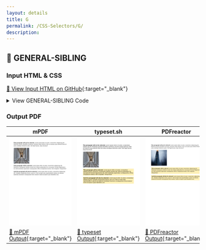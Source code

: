 ```yaml
---
layout: details
title: G
permalink: /CSS-Selectors/G/
description: 
---
```




## 🔬 GENERAL-SIBLING

### Input HTML & CSS

[📄 View Input HTML on GitHub](https://raw.githubusercontent.com/azettl/compare.html2pdf.tools/master//html/CSS%20Selectors/G/general-sibling.html){:target="_blank"}

<details>
    <summary>
        View GENERAL-SIBLING Code
    </summary>
    <pre><code class="hljs xml"><span class="hljs-meta">&lt;!DOCTYPE <span class="hljs-meta-keyword">html</span>&gt;</span>
<span class="hljs-comment">&lt;!-- Sample from https://css-tricks.com/almanac/selectors/g/general-sibling/ --&gt;</span>
<span class="hljs-tag">&lt;<span class="hljs-name">html</span> <span class="hljs-attr">lang</span>=<span class="hljs-string">"en"</span>&gt;</span>
    <span class="hljs-tag">&lt;<span class="hljs-name">head</span>&gt;</span>
        <span class="hljs-tag">&lt;<span class="hljs-name">style</span>&gt;</span><span class="css">
        <span class="hljs-selector-tag">img</span> ~ <span class="hljs-selector-tag">p</span> {
  <span class="hljs-attribute">background-color</span>: <span class="hljs-number">#FEF0B6</span>;
  <span class="hljs-attribute">padding</span>: <span class="hljs-number">5px</span>;
}

        </span><span class="hljs-tag">&lt;/<span class="hljs-name">style</span>&gt;</span>
    <span class="hljs-tag">&lt;/<span class="hljs-name">head</span>&gt;</span>
    <span class="hljs-tag">&lt;<span class="hljs-name">body</span>&gt;</span>
        <span class="hljs-tag">&lt;<span class="hljs-name">p</span>&gt;</span><span class="hljs-tag">&lt;<span class="hljs-name">strong</span>&gt;</span>This paragraph will not be selected.<span class="hljs-tag">&lt;/<span class="hljs-name">strong</span>&gt;</span> Lorem ipsum dolor sit amet, consectetur adipisicing elit. Molestias beatae blanditiis inventore, ducimus atque dolores vitae accusamus quas deleniti illum ab natus similique distinctio optio. Sed fugit harum, sequi ducimus?<span class="hljs-tag">&lt;/<span class="hljs-name">p</span>&gt;</span>

        <span class="hljs-tag">&lt;<span class="hljs-name">img</span> <span class="hljs-attr">src</span>=<span class="hljs-string">"https://placeimg.com/200/200/arch"</span> <span class="hljs-attr">alt</span>=<span class="hljs-string">""</span> /&gt;</span>
        
        <span class="hljs-tag">&lt;<span class="hljs-name">p</span>&gt;</span><span class="hljs-tag">&lt;<span class="hljs-name">strong</span>&gt;</span>This paragraph will be selected.<span class="hljs-tag">&lt;/<span class="hljs-name">strong</span>&gt;</span> Lorem ipsum dolor sit amet, consectetur adipisicing elit. Distinctio consequatur debitis eveniet iste ratione quibusdam hic accusamus! Eveniet dignissimos ad, nihil molestiae aspernatur consequuntur officia voluptatum tenetur velit voluptate. Temporibus! <span class="hljs-tag">&lt;/<span class="hljs-name">p</span>&gt;</span>
        
        <span class="hljs-tag">&lt;<span class="hljs-name">p</span>&gt;</span><span class="hljs-tag">&lt;<span class="hljs-name">strong</span>&gt;</span>And this paragraph will also be selected.<span class="hljs-tag">&lt;/<span class="hljs-name">strong</span>&gt;</span> Lorem ipsum dolor sit amet, consectetur adipisicing elit. Voluptas temporibus facere, porro et. Sed corrupti iusto reprehenderit ratione est deleniti molestias inventore consequuntur dicta tenetur! Animi excepturi quae blanditiis cum.<span class="hljs-tag">&lt;/<span class="hljs-name">p</span>&gt;</span>
    <span class="hljs-tag">&lt;/<span class="hljs-name">body</span>&gt;</span>
<span class="hljs-tag">&lt;/<span class="hljs-name">html</span>&gt;</span></code></pre>
</details>

### Output PDF

| mPDF | typeset.sh | PDFreactor | wkhtmltopdf
|---------|---------|---------|---------|
| ![mPDF Preview](mpdf__html_CSS_Selectors_G_general-sibling.html.png) | ![typeset Preview](typeset__html_CSS_Selectors_G_general-sibling.html.png) | ![PDFreactor Preview](pdfreactor__html_CSS_Selectors_G_general-sibling.html.png) | ![wkhtmltopdf Preview](wkhtmltopdf__html_CSS_Selectors_G_general-sibling.html.png) |
| [📕 mPDF Output](mpdf__html_CSS_Selectors_G_general-sibling.html.pdf){:target="_blank"} | [📕 typeset Output](typeset__html_CSS_Selectors_G_general-sibling.html.pdf){:target="_blank"} | [📕 PDFreactor Output](pdfreactor__html_CSS_Selectors_G_general-sibling.html.pdf){:target="_blank"} | [📕 wkhtmltopdf Output](wkhtmltopdf__html_CSS_Selectors_G_general-sibling.html.pdf){:target="_blank"} |


